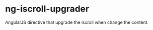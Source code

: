 ng-iscroll-upgrader
===================

AngularJS directive that upgrade the iscroll when change the content.
